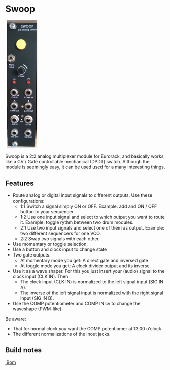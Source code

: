 # Swoop

<img src="https://raw.githubusercontent.com/PierreIsCoding/sdiy/main/Swoop/images/SWOOP_FRONT.png" width="100" />

Swoop is a 2:2 analog multiplexer module for Eurorack, and basically works like a CV / Gate controllable mechanical (DPDT) switch. Although the module is seemingly easy, it can be used used for a many interesting things.

## Features
* Route analog or digital input signals to different outputs. Use these configurations:
  * 1:1 Switch a signal simply ON or OFF. Example: add and ON / OFF button to your sequencer.
  * 1:2 Use one input signal and select to which output you want to route it. Example: toggle rythm between two drum modules.
  * 2:1 Use two input signals and select one of them as output. Example: two different sequencers for one VCO.
  * 2:2 Swap two signals with each other.
* Use momentary or toggle selection.
* Use a button and clock input to change state
* Two gate outputs.
  * At momentary mode you get: A direct gate and inversed gate
  * At toggle mode you get: A clock divider output and its inverse.
* Use it as a wave shaper. For this you just insert your (audio) signal to the clock input (CLK IN). Then:
  *  The clock input (CLK IN) is normalized to the left signal input (SIG IN A).
  *  The inverse of the left signal input is normalized with the right signal input (SIG IN B).
* Use the COMP potentiometer and COMP IN cv to change the waveshape (PWM-like).

Be aware:
* That for normal clock you want the COMP potentiomer at 13.00 o'clock.
* The different normalizations of the inout jacks.

## Build notes

[iBom](https://htmlpreview.github.io/?https://github.com/PierreIsCoding/sdiy/blob/main/Swoop/ibom.html)
